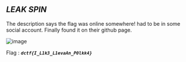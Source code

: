 ## ***LEAK SPIN***

The description says the flag was online somewhere! had to be in some social account. Finally found it on their github page.

![image](https://user-images.githubusercontent.com/73250884/118489871-f4530600-b73a-11eb-941e-9d8ef7f5c37c.png)

Flag : ***```dctf{I_L1k3_L1evaAn_P0lkk4}```***

